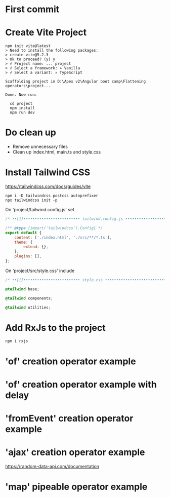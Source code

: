 # First commit

# Create Vite Project

```shell
npm init vite@latest
> Need to install the following packages:
> create-vite@5.2.3
> Ok to proceed? (y) y
> √ Project name: ... project
> √ Select a framework: » Vanilla
> √ Select a variant: » TypeScript

Scaffolding project in D:\Apex v2\Angular boot camp\Flattening operators\project...

Done. Now run:

  cd project
  npm install
  npm run dev
```

# Do clean up

- Remove unnecessary files
- Clean up index.html, main.ts and style.css

# Install Tailwind CSS

https://tailwindcss.com/docs/guides/vite

```shell
npm i -D tailwindcss postcss autoprefixer
npx tailwindcss init -p
```

On 'project/tailwind.config.js' set

```js
/* ••[1]••••••••••••••••••••••••• tailwind.config.js •••••••••••••••••••••••••••••• */

/** @type {import('tailwindcss').Config} */
export default {
	content: ['./index.html', './src/**/*.ts'],
	theme: {
		extend: {},
	},
	plugins: [],
};
```

On 'project/src/style.css' include

```css
/* ••[1]••••••••••••••••••••••••• style.css •••••••••••••••••••••••••••••• */

@tailwind base;

@tailwind components;

@tailwind utilities;
```

# Add RxJs to the project

```shell
npm i rxjs
```

# 'of' creation operator example

# 'of' creation operator example with delay

# 'fromEvent' creation operator example

# 'ajax' creation operator example

https://random-data-api.com/documentation

# 'map' pipeable operator example
